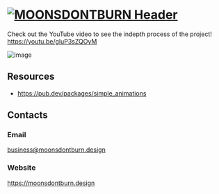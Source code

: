 # [![MOONSDONTBURN Header](https://i.imgur.com/1QHjcUZ.png)](https://moonsdontburn.design/)

Check out the YouTube video to see the indepth process of the project! https://youtu.be/gluP3sZQOyM

![image](https://user-images.githubusercontent.com/43276017/131542870-173662bc-9765-45f5-9f40-d1ffb7e04ce7.png)

## Resources

* https://pub.dev/packages/simple_animations

## Contacts

### Email

business@moonsdontburn.design

### Website

https://moonsdontburn.design
